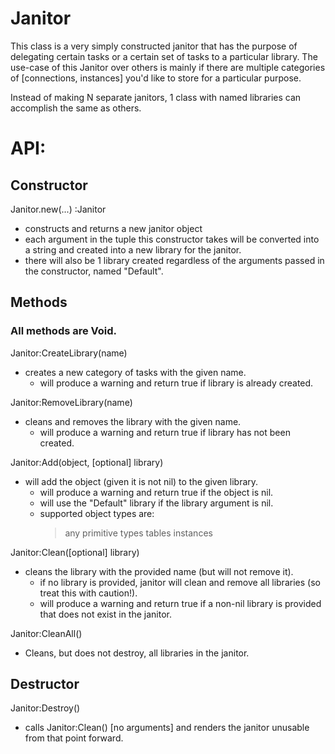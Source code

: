 # Janitor

This class is a very simply constructed janitor that has the purpose of delegating certain tasks or a certain set of tasks to a particular library. 
The use-case of this Janitor over others is mainly if there are multiple categories of [connections, instances] you'd like to store for a particular purpose.

Instead of making N separate janitors, 1 class with named libraries can accomplish the same as others.

# API:

## Constructor

Janitor.new(...) :Janitor
* constructs and returns a new janitor object
* each argument in the tuple this constructor takes will be converted into a string and created into a new library for the janitor.
* there will also be 1 library created regardless of the arguments passed in the constructor, named "Default".

## Methods
### **All methods are Void.**
Janitor:CreateLibrary(name)
* creates a new category of tasks with the given name.
  - will produce a warning and return true if library is already created.

Janitor:RemoveLibrary(name)
* cleans and removes the library with the given name.
  - will produce a warning and return true if library has not been created.

Janitor:Add(object, [optional] library)
* will add the object (given it is not nil) to the given library.
  - will produce a warning and return true if the object is nil.
  - will use the "Default" library if the library argument is nil.
  - supported object types are:
    > any primitive types
    > tables
    > instances

Janitor:Clean([optional] library)
* cleans the library with the provided name (but will not remove it).
  - if no library is provided, janitor will clean and remove all libraries (so treat this with caution!).
  - will produce a warning and return true if a non-nil library is provided that does not exist in the janitor.


Janitor:CleanAll()
* Cleans, but does not destroy, all libraries in the janitor.

## Destructor
Janitor:Destroy()
* calls Janitor:Clean() [no arguments] and renders the janitor unusable from that point forward.
